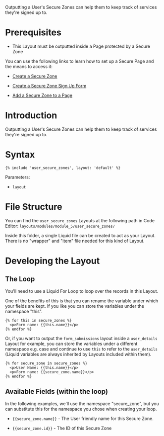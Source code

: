 Outputting a User's Secure Zones can help them to keep track of services they're signed up to.

# Prerequisites

*   This Layout must be outputted inside a Page protected by a Secure Zone

You can use the following links to learn how to set up a Secure Page and the means to access it:

*   [Create a Secure Zone](https://help.siteglide.com/article/138-secure-zones-getting-started#2-creating-and-editing-a-secure-zone)

*   [Create a Secure Zone Sign Up Form](https://help.siteglide.com/article/138-secure-zones-getting-started#2-adding-a-sign-up-form)

*   [Add a Secure Zone to a Page](https://help.siteglide.com/article/138-secure-zones-getting-started#3-securing-pages)

# Introduction&#x20;

Outputting a User's Secure Zones can help them to keep track of services they're signed up to.

# Syntax

`{% include 'user_secure_zones', layout: 'default' %}`

Parameters:&#x20;

*   `layout`

# File Structure

You can find the `user_secure_zones` Layouts at the following path in Code Editor:
`layouts/modules/module_5/user_secure_zones/`

Inside this folder, a single Liquid file can be created to act as your Layout. There is no "wrapper" and "item" file needed for this kind of Layout.

# Developing the Layout

## The Loop

You'll need to use a Liquid For Loop to loop over the records in this Layout.

One of the benefits of this is that you can rename the variable under which your fields are kept. If you like you can store the variables under the namespace "this".

```liquid
{% for this in secure_zones %}
  <p>Form name: {{this.name}}</p>
{% endfor %}
```

Or, if you want to output the `form_submissions` layout inside a `user_details` Layout for example, you can store the variables under a different namespace e.g. case and continue to use `this` to refer to the `user_details` (Liquid variables are always inherited by Layouts included within them).

```liquid
{% for secure_zone in secure_zones %}
  <p>User Name: {{this.name}}</p>
  <p>Form name: {{secure_zone.name}}</p>
{% endfor %}
```

## Available Fields (within the loop)

In the following examples, we'll use the namespace "secure\_zone", but you can substitute this for the namespace you chose when creating your loop.

*   `{{secure_zone.name}}` - The User friendly name for this Secure Zone.

*   `{{secure_zone.id}}` - The ID of this Secure Zone

